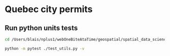 
# Quebec city permits

## Run python units tests

```bash
cd /Users/blais/nplus1/webOneBiteAtaTime/geospatial/spatial_data_science/quebec-city-permis && ls -la test_utils.py

python -m pytest ./test_utils.py -v
```
